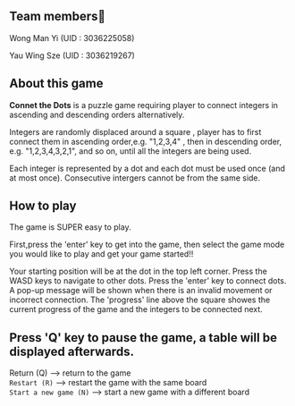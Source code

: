 ## Team members🤖
Wong Man Yi (UID : 3036225058)

Yau Wing Sze (UID : 3036219267) 

## About this game
**Connet the Dots** is a puzzle game requiring player to connect integers in ascending and descending orders alternatively.

Integers are randomly displaced around a square , player has to first connect them in ascending order,e.g. "1,2,3,4" , then in descending order, e.g. "1,2,3,4,3,2,1", and so on, until all the integers are being used.

Each integer is represented by a dot and each dot must be used once (and at most once). Consecutive intergers cannot be from the same side. 

## How to play

The game is SUPER easy to play.

First,press the 'enter' key to get into the game, then select the game mode you would like to play and get your game started!!

Your starting position will be at the dot in the top left corner. Press the WASD keys to navigate to other dots. Press the 'enter' key to connect dots. A pop-up message will be shown when there is an invalid movement or incorrect connection. The 'progress' line above the square showes the current progress of the game and the integers to be connected next.

Press 'Q' key to pause the game, a table will be displayed afterwards.
- 
Return (Q) --> return to the game  
`Restart (R)` --> restart the game with the same board  
`Start a new game (N)` --> start a new game with a different board  
